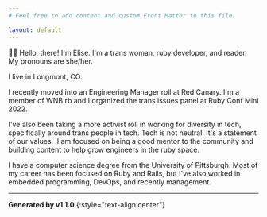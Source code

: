```yaml
---
# Feel free to add content and custom Front Matter to this file.

layout: default
---
```

👋🏻
Hello, there! I'm Elise. I'm a trans woman, ruby developer, and reader.
My pronouns are she/her.

I live in Longmont, CO. 

I recently moved into an Engineering Manager roll at Red Canary. I'm a member of
WNB.rb and I organized the trans issues panel at Ruby Conf Mini 2022.

I've also been taking a more activist roll in working for diversity in tech,
specifically around trans people in tech.  Tech is not neutral. It's a
statement of our values. II am focused on being a good mentor to the community
and building content to help grow engineers in the ruby space.

I have a computer science degree from the University of Pittsburgh. Most of my
career has been focused on Ruby and Rails, but I've also worked in embedded
programming, DevOps, and recently management.

---
**Generated by v1.1.0**
{:style="text-align:center"}
